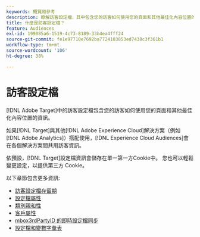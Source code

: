 ```yaml
---
keywords: 概覽和參考
description: 瞭解訪客設定檔，其中包含您的訪客如何使用您的頁面和其他最佳化內容位置的資訊。
title: 什麼是訪客設定檔？
feature: Audiences
exl-id: 199085a6-1519-4c73-8189-33b4ea4fff24
source-git-commit: fe1e97710e7692ba7724103853ed7438c3f361b1
workflow-type: tm+mt
source-wordcount: '106'
ht-degree: 38%

---
```


# 訪客設定檔

[!DNL Adobe Target]中的訪客設定檔包含您的訪客如何使用您的頁面和其他最佳化內容位置的資訊。

如果[!DNL Target]與其他[!DNL Adobe Experience Cloud]解決方案（例如[!DNL Adobe Analytics]）搭配使用，[!DNL Experience Cloud Audiences]會在各個解決方案間共用訪客資訊。

依預設，[!DNL Target]設定檔資訊會儲存在單一第一方Cookie中。 您也可以輕鬆變更設定，以提供第三方 Cookie。

以下章節包含更多資訊: 

- [訪客設定檔存留期](visitor-profile-lifetime.md)
- [設定檔屬性](profile-parameters.md)
- [類別親和性](category-affinity.md)
- [客戶屬性](https://experienceleague.adobe.com/docs/target-dev/developer/implementation/methods/customer-attributes.html?lang=zh-Hant)
- [mbox3rdPartyID 的即時設定檔同步](3rd-party-id.md)
- [設定檔和變數字彙表](variables-profiles-parameters-methods.md)
